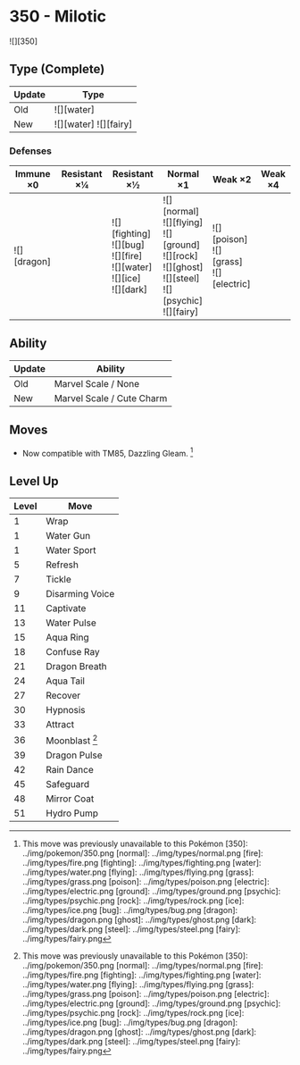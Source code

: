 # 350 - Milotic
![][350]

## Type (Complete)

Update | Type
---    | ---
Old    | ![][water]
New    | ![][water]  ![][fairy]

### Defenses

Immune ×0 | Resistant ×¼ | Resistant ×½ | Normal ×1 | Weak ×2 | Weak ×4
---       | ---          | ---          | ---       | ---     | ---
![][dragon]<br> | | ![][fighting]<br> ![][bug]<br> ![][fire]<br> ![][water]<br> ![][ice]<br> ![][dark]<br> | ![][normal]<br> ![][flying]<br> ![][ground]<br> ![][rock]<br> ![][ghost]<br> ![][steel]<br> ![][psychic]<br> ![][fairy]<br> | ![][poison]<br> ![][grass]<br> ![][electric]<br> | |

## Ability

Update | Ability
---    | ---
Old    | Marvel Scale / None
New    | Marvel Scale / Cute Charm

## Moves

 - Now compatible with TM85, Dazzling Gleam. [^1]

## Level Up

Level | Move
---   | ---
  1   | Wrap
  1   | Water Gun
  1   | Water Sport
  5   | Refresh
  7   | Tickle
  9   | Disarming Voice
 11   | Captivate
 13   | Water Pulse
 15   | Aqua Ring
 18   | Confuse Ray
 21   | Dragon Breath
 24   | Aqua Tail
 27   | Recover
 30   | Hypnosis
 33   | Attract
 36   | Moonblast [^1]
 39   | Dragon Pulse
 42   | Rain Dance
 45   | Safeguard
 48   | Mirror Coat
 51   | Hydro Pump

[^1]: This move was previously unavailable to this Pokémon
[350]: ../img/pokemon/350.png
[normal]: ../img/types/normal.png
[fire]: ../img/types/fire.png
[fighting]: ../img/types/fighting.png
[water]: ../img/types/water.png
[flying]: ../img/types/flying.png
[grass]: ../img/types/grass.png
[poison]: ../img/types/poison.png
[electric]: ../img/types/electric.png
[ground]: ../img/types/ground.png
[psychic]: ../img/types/psychic.png
[rock]: ../img/types/rock.png
[ice]: ../img/types/ice.png
[bug]: ../img/types/bug.png
[dragon]: ../img/types/dragon.png
[ghost]: ../img/types/ghost.png
[dark]: ../img/types/dark.png
[steel]: ../img/types/steel.png
[fairy]: ../img/types/fairy.png
